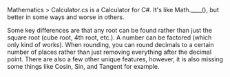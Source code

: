 Mathematics > Calculator.cs is a Calculator for C#. It's like Math.____(), but better in some ways and worse in others.

Some key differences are that any root can be found rather than just the square root (cube root, 4th root, etc.). A number can be factored
(which only kind of works). When rounding, you can round decimals to a certain number of places rather than just 
removing everything after the decimal point. There are also a few other unique features, however, it is also missing some things like Cosin,
Sin, and Tangent for example.
